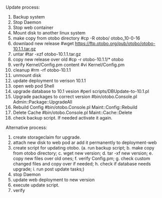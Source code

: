 Update process:
1. Backup system
2. Stop Daemon
3. Stop web container
4. Mount disk to another linux system
5. make copy from otobo directory #cp -R otobo/ otobo_10-0-16
6. downlaod new release #wget https://ftp.otobo.org/pub/otobo/otobo-10.1.1.tar.gz
7. untar #tar -xzf otobo-10.1.1.tar.gz
8. copy new release over old #cp -r otobo-10.1.1/* otobo
9. verify Kernel/Config.pm content #vi Kernel/Config.pm
10. cleanup #rm -rf otobo-10.1.1
11. unmount disk
12. update deployment to verison 10.1.1
13. open web pod Shell
14. upgrade database to 10.1 vesion #perl scripts/DBUpdate-to-10.1.pl
15. Upgrade packages to correct version #bin/otobo.Console.pl Admin::Package::UpgradeAll
17. Rebuild Config #bin/otobo.Console.pl Maint::Config::Rebuild
18. Delete Cache #bin/otobo.Console.pl Maint::Cache::Delete
19. check backup script. If needed activate it again.

Alternative process:
1. create storageclaim for upgrade.
2. attach new disk to web pod ar add it permanently to deployment-web
3. create script for updating otobo. (a. run backup script; b. make copy from otobo directory; c. wget new version; d. tar -xf new version; e. copy new files over old ones; f. verify Config.pm; g. check custom changed files and copy over if needed; h. check if database needs upgrade; i. run post update tasks;)
4. stop Daemon
5. update web deployment to new version
5. execute update script.
6. verify
